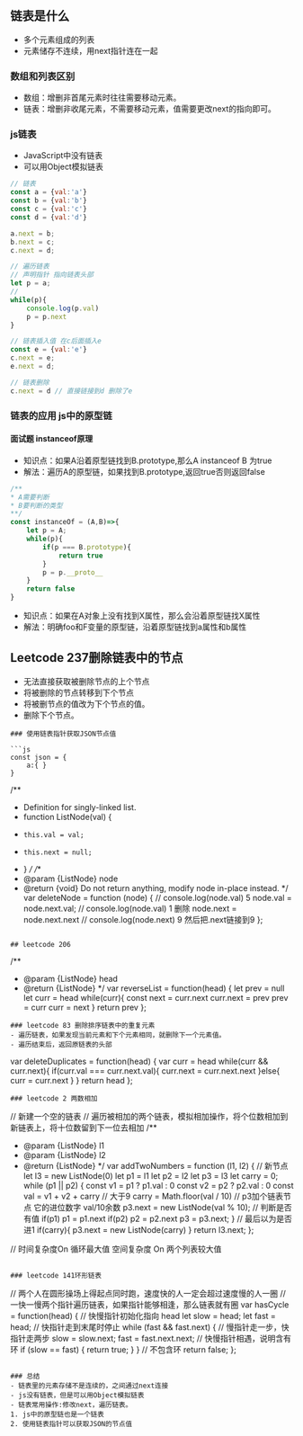 ## 链表是什么
- 多个元素组成的列表
- 元素储存不连续，用next指针连在一起
### 数组和列表区别
- 数组：增删非首尾元素时往往需要移动元素。
- 链表：增删非收尾元素，不需要移动元素，值需要更改next的指向即可。
### js链表
- JavaScript中没有链表
- 可以用Object模拟链表
``` js
// 链表
const a = {val:'a'}
const b = {val:'b'}
const c = {val:'c'}
const d = {val:'d'}

a.next = b;
b.next = c;
c.next = d;

// 遍历链表
// 声明指针 指向链表头部
let p = a;
// 
while(p){
    console.log(p.val)
    p = p.next
}

// 链表插入值 在c后面插入e
const e = {val:'e'}
c.next = e;
e.next = d;

// 链表删除
c.next = d // 直接链接到d 删除了e
```
### 链表的应用 js中的原型链
#### 面试题 instanceof原理
- 知识点：如果A沿着原型链找到B.prototype,那么A instanceof B 为true
- 解法：遍历A的原型链，如果找到B.prototype,返回true否则返回false
```js
/**
* A需要判断
* B要判断的类型
**/
const instanceOf = (A,B)=>{
    let p = A;
    while(p){
        if(p === B.prototype){
            return true
        }
        p = p.__proto__
    }
    return false
}
```
- 知识点：如果在A对象上没有找到X属性，那么会沿着原型链找X属性 
- 解法：明确foo和F变量的原型链，沿着原型链找到a属性和b属性
 
## Leetcode 237删除链表中的节点
- 无法直接获取被删除节点的上个节点
- 将被删除的节点转移到下个节点
- 将被删节点的值改为下个节点的值。
- 删除下个节点。
```
### 使用链表指针获取JSON节点值

```js
const json = {
    a:{ }
}

```

/**
 * Definition for singly-linked list.
 * function ListNode(val) {
 *     this.val = val;
 *     this.next = null;
 * }
 */
/**
 * @param {ListNode} node
 * @return {void} Do not return anything, modify node in-place instead.
 */
var deleteNode = function (node) {
    // console.log(node.val)   5
    node.val = node.next.val;
    // console.log(node.val)   1 删除
    node.next = node.next.next
    // console.log(node.next)  9 然后把.next链接到9
};
```

## leetcode 206

```
/**
 * @param {ListNode} head
 * @return {ListNode}
 */
var reverseList = function(head) {
    let prev = null
    let curr = head
    while(curr){
        const next = curr.next
        curr.next = prev
        prev = curr
        curr = next
    }
    return prev
};
```
### leetcode 83 删除排序链表中的重复元素
- 遍历链表，如果发现当前元素和下个元素相同，就删除下一个元素值。
- 遍历结束后，返回原链表的头部

```
var deleteDuplicates = function(head) {
   var curr = head
   while(curr && curr.next){
	   if(curr.val === curr.next.val){
		   curr.next = curr.next.next
	   }else{
		   curr = curr.next
	   }
   }
   return head
};
```
### leetcode 2 两数相加

```
// 新建一个空的链表
// 遍历被相加的两个链表，模拟相加操作，将个位数相加到新链表上，将十位数留到下一位去相加
/**
 * @param {ListNode} l1
 * @param {ListNode} l2
 * @return {ListNode}
 */
var addTwoNumbers = function (l1, l2) {
	// 新节点
	let l3 = new ListNode(0)
	let p1 = l1
	let p2 = l2
	let p3 = l3
	let carry = 0;
	while (p1 || p2) {
		const v1 = p1 ? p1.val : 0
		const v2 = p2 ? p2.val : 0
		const val = v1 + v2 + carry
		// 大于9 
		carry = Math.floor(val / 10)
	    // p3加个链表节点 它的进位数字 val/10余数
		p3.next = new ListNode(val % 10);
		// 判断是否有值
		if(p1) p1 = p1.next
		if(p2) p2 = p2.next
		p3 = p3.next;
	}
	// 最后以为是否进1
	if(carry){
		p3.next = new ListNode(carry)
	}
	return l3.next;
};

// 时间复杂度On 循环最大值 空间复杂度 On 两个列表较大值

```

### leetcode 141环形链表

```
// 两个人在圆形操场上得起点同时跑，速度快的人一定会超过速度慢的人一圈
// 一快一慢两个指针遍历链表，如果指针能够相逢，那么链表就有圈
var hasCycle = function(head) {
  // 快慢指针初始化指向 head
  let slow = head;
  let fast = head;
  // 快指针走到末尾时停止
  while (fast && fast.next) {
    // 慢指针走一步，快指针走两步
    slow = slow.next;
    fast = fast.next.next;
    // 快慢指针相遇，说明含有环
    if (slow == fast) {
      return true;
    }
  }
  // 不包含环
  return false;
};
```

### 总结
- 链表里的元素存储不是连续的，之间通过next连接
- js没有链表，但是可以用Object模拟链表
- 链表常用操作:修改next，遍历链表。
1. js中的原型链也是一个链表
2. 使用链表指针可以获取JSON的节点值